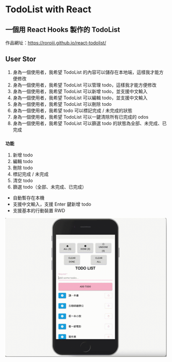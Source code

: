 

# TodoList with React
## 一個用 React Hooks 製作的 TodoList
作品網址：https://roroiii.github.io/react-todolist/

## User Stor
1. 身為一個使用者，我希望 TodoList 的內容可以儲存在本地端，這樣我才能方便修改
2. 身為一個使用者，我希望 TodoList 可以管理 todo，這樣我才能方便修改
3. 身為一個使用者，我希望 TodoList 可以新增 todo，並支援中文輸入
4. 身為一個使用者，我希望 TodoList 可以編輯 todo，並支援中文輸入
5. 身為一個使用者，我希望 TodoList 可以刪除 todo
6. 身為一個使用者，我希望 todo 可以標記完成 / 未完成的狀態
7. 身為一個使用者，我希望 TodoList 可以一鍵清除所有已完成的 odos
8. 身為一個使用者，我希望 TodoList 可以篩選 todo 的狀態為全部、未完成、已完成

### `功能`

1. 新增 todo
2. 編輯 todo
3. 刪除 todo
4. 標記完成 / 未完成
5. 清空 todo
6. 篩選 todo（全部、未完成、已完成）


- 自動暫存在本機
- 支援中文輸入，支援 Enter 鍵新增 todo 
- 支援基本的行動裝置 RWD


![](./public/todolist.gif)



